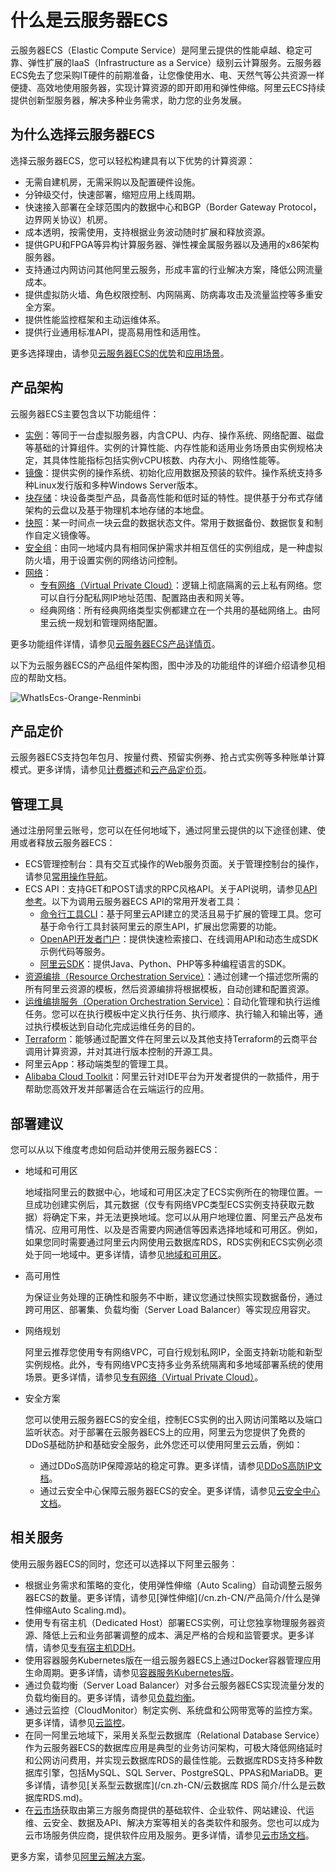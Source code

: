# 什么是云服务器ECS

云服务器ECS（Elastic Compute Service）是阿里云提供的性能卓越、稳定可靠、弹性扩展的IaaS（Infrastructure as a Service）级别云计算服务。云服务器ECS免去了您采购IT硬件的前期准备，让您像使用水、电、天然气等公共资源一样便捷、高效地使用服务器，实现计算资源的即开即用和弹性伸缩。阿里云ECS持续提供创新型服务器，解决多种业务需求，助力您的业务发展。



## 为什么选择云服务器ECS

选择云服务器ECS，您可以轻松构建具有以下优势的计算资源：

-   无需自建机房，无需采购以及配置硬件设施。
-   分钟级交付，快速部署，缩短应用上线周期。
-   快速接入部署在全球范围内的数据中心和BGP（Border Gateway Protocol，边界网关协议）机房。
-   成本透明，按需使用，支持根据业务波动随时扩展和释放资源。
-   提供GPU和FPGA等异构计算服务器、弹性裸金属服务器以及通用的x86架构服务器。
-   支持通过内网访问其他阿里云服务，形成丰富的行业解决方案，降低公网流量成本。
-   提供虚拟防火墙、角色权限控制、内网隔离、防病毒攻击及流量监控等多重安全方案。
-   提供性能监控框架和主动运维体系。
-   提供行业通用标准API，提高易用性和适用性。

更多选择理由，请参见[云服务器ECS的优势](/cn.zh-CN/产品简介/产品优势.md)和[应用场景](/cn.zh-CN/产品简介/应用场景.md)。

## 产品架构

云服务器ECS主要包含以下功能组件：

-   [实例](/cn.zh-CN/实例/实例概述.md)：等同于一台虚拟服务器，内含CPU、内存、操作系统、网络配置、磁盘等基础的计算组件。实例的计算性能、内存性能和适用业务场景由实例规格决定，其具体性能指标包括实例vCPU核数、内存大小、网络性能等。
-   [镜像](/cn.zh-CN/镜像/镜像概述.md)：提供实例的操作系统、初始化应用数据及预装的软件。操作系统支持多种Linux发行版和多种Windows Server版本。
-   [块存储](/cn.zh-CN/块存储/块存储介绍/块存储概述.md)：块设备类型产品，具备高性能和低时延的特性。提供基于分布式存储架构的云盘以及基于物理机本地存储的本地盘。
-   [快照](/cn.zh-CN/快照/快照概述.md)：某一时间点一块云盘的数据状态文件。常用于数据备份、数据恢复和制作自定义镜像等。
-   [安全组](/cn.zh-CN/安全/安全组/安全组概述.md)：由同一地域内具有相同保护需求并相互信任的实例组成，是一种虚拟防火墙，用于设置实例的网络访问控制。
-   [网络](/cn.zh-CN/网络/网络类型.md)：
    -   [专有网络（Virtual Private Cloud）](/cn.zh-CN/产品简介/什么是专有网络.md)：逻辑上彻底隔离的云上私有网络。您可以自行分配私网IP地址范围、配置路由表和网关等。
    -   经典网络：所有经典网络类型实例都建立在一个共用的基础网络上。由阿里云统一规划和管理网络配置。

更多功能组件详情，请参见[云服务器ECS产品详情页](https://www.aliyun.com/product/ecs)。

以下为云服务器ECS的产品组件架构图，图中涉及的功能组件的详细介绍请参见相应的帮助文档。

![WhatIsEcs-Orange-Renminbi](https://static-aliyun-doc.oss-accelerate.aliyuncs.com/assets/img/zh-CN/2144684161/p85840.png)

## 产品定价

云服务器ECS支持包年包月、按量付费、预留实例券、抢占式实例等多种账单计算模式。更多详情，请参见[计费概述](/cn.zh-CN/产品定价/计费概述.md)和[云产品定价页](https://www.aliyun.com/price/product#/ecs/detail)。

## 管理工具

通过注册阿里云账号，您可以在任何地域下，通过阿里云提供的以下途径创建、使用或者释放云服务器ECS：

-   ECS管理控制台：具有交互式操作的Web服务页面。关于管理控制台的操作，请参见[常用操作导航](/cn.zh-CN/最佳实践/常用操作导航.md)。
-   ECS API：支持GET和POST请求的RPC风格API。关于API说明，请参见[API参考](/cn.zh-CN/API参考/API简介.md)。以下为调用云服务器ECS API的常用开发者工具：
    -   [命令行工具CLI]()：基于阿里云API建立的灵活且易于扩展的管理工具。您可基于命令行工具封装阿里云的原生API，扩展出您需要的功能。
    -   [OpenAPI开发者门户](https://next.api.aliyun.com/api/Ecs/2014-05-26)：提供快速检索接口、在线调用API和动态生成SDK示例代码等服务。
    -   [阿里云SDK](https://next.api.aliyun.com/api-tools/sdk/Ecs?version=2014-05-26)：提供Java、Python、PHP等多种编程语言的SDK。
-   [资源编排（Resource Orchestration Service）](/cn.zh-CN/产品简介/什么是资源编排服务.md)：通过创建一个描述您所需的所有阿里云资源的模板，然后资源编排将根据模板，自动创建和配置资源。
-   [运维编排服务（Operation Orchestration Service）](/cn.zh-CN/运维与监控/运维编排/运维编排服务概述.md)：自动化管理和执行运维任务。您可以在执行模板中定义执行任务、执行顺序、执行输入和输出等，通过执行模板达到自动化完成运维任务的目的。
-   [Terraform](/cn.zh-CN/部署与弹性/Terraform/Terraform概述.md)：能够通过配置文件在阿里云以及其他支持Terraform的云商平台调用计算资源，并对其进行版本控制的开源工具。
-   阿里云App：移动端类型的管理工具。
-   [Alibaba Cloud Toolkit](https://help.aliyun.com/product/29966.html)：阿里云针对IDE平台为开发者提供的一款插件，用于帮助您高效开发并部署适合在云端运行的应用。

## 部署建议

您可以从以下维度考虑如何启动并使用云服务器ECS：

-   地域和可用区

    地域指阿里云的数据中心，地域和可用区决定了ECS实例所在的物理位置。一旦成功创建实例后，其元数据（仅专有网络VPC类型ECS实例支持获取元数据）将确定下来，并无法更换地域。您可以从用户地理位置、阿里云产品发布情况、应用可用性、以及是否需要内网通信等因素选择地域和可用区。例如，如果您同时需要通过阿里云内网使用云数据库RDS，RDS实例和ECS实例必须处于同一地域中。更多详情，请参见[地域和可用区]()。

-   高可用性

    为保证业务处理的正确性和服务不中断，建议您通过快照实现数据备份，通过跨可用区、部署集、负载均衡（Server Load Balancer）等实现应用容灾。

-   网络规划

    阿里云推荐您使用专有网络VPC，可自行规划私网IP，全面支持新功能和新型实例规格。此外，专有网络VPC支持多业务系统隔离和多地域部署系统的使用场景。更多详情，请参见[专有网络（Virtual Private Cloud）](/cn.zh-CN/产品简介/什么是专有网络.md)。

-   安全方案

    您可以使用云服务器ECS的安全组，控制ECS实例的出入网访问策略以及端口监听状态。对于部署在云服务器ECS上的应用，阿里云为您提供了免费的DDoS基础防护和基础安全服务，此外您还可以使用阿里云云盾，例如：

    -   通过DDoS高防IP保障源站的稳定可靠。更多详情，请参见[DDoS高防IP文档](/cn.zh-CN/DDoS高防（旧版）/产品简介/什么是DDoS高防IP.md)。
    -   通过云安全中心保障云服务器ECS的安全。更多详情，请参见[云安全中心文档](/cn.zh-CN/产品简介/什么是云安全中心.md)。

## 相关服务

使用云服务器ECS的同时，您还可以选择以下阿里云服务：

-   根据业务需求和策略的变化，使用弹性伸缩（Auto Scaling）自动调整云服务器ECS的数量。更多详情，请参见[弹性伸缩](/cn.zh-CN/产品简介/什么是弹性伸缩Auto Scaling.md)。
-   使用专有宿主机（Dedicated Host）部署ECS实例，可让您独享物理服务器资源、降低上云和业务部署调整的成本、满足严格的合规和监管要求。更多详情，请参见[专有宿主机DDH](/cn.zh-CN/产品简介/什么是专有宿主机DDH.md)。
-   使用容器服务Kubernetes版在一组云服务器ECS上通过Docker容器管理应用生命周期。更多详情，请参见[容器服务Kubernetes版](/cn.zh-CN/产品简介/什么是容器服务Kubernetes版.md)。
-   通过负载均衡（Server Load Balancer）对多台云服务器ECS实现流量分发的负载均衡目的。更多详情，请参见[负载均衡](/cn.zh-CN/传统型负载均衡CLB/CLB产品简介/什么是负载均衡.md)。
-   通过云监控（CloudMonitor）制定实例、系统盘和公网带宽等的监控方案。更多详情，请参见[云监控](/cn.zh-CN/产品简介/什么是云监控.md)。
-   在同一阿里云地域下，采用关系型云数据库（Relational Database Service）作为云服务器ECS的数据库应用是典型的业务访问架构，可极大降低网络延时和公网访问费用，并实现云数据库RDS的最佳性能。云数据库RDS支持多种数据库引擎，包括MySQL、SQL Server、PostgreSQL、PPAS和MariaDB。更多详情，请参见[关系型云数据库](/cn.zh-CN/云数据库 RDS 简介/什么是云数据库RDS.md)。
-   在[云市场](https://market.aliyun.com/)获取由第三方服务商提供的基础软件、企业软件、网站建设、代运维、云安全、数据及API、解决方案等相关的各类软件和服务。您也可以成为云市场服务供应商，提供软件应用及服务。更多详情，请参见[云市场文档]()。

更多方案，请参见[阿里云解决方案](https://www.aliyun.com/solution/all)。

